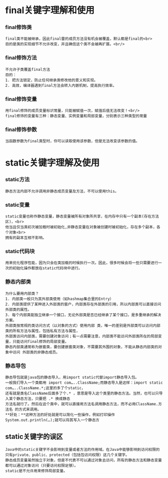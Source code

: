 # final关键字理解和使用
### final修饰类
    final类不能被继承，因此final雷的成员方法没有机会被覆盖，默认都是final的<br>
    目的是类的实现细节不允许改变，并且确信这个类不会被再扩展。<br/>
### final修饰方法
    不允许子类覆盖final方法
    目的：
    1. 把方法锁定，防止任何继承类修改他的意义和实现。
    2. 高效，编译器遇到final方法会转入内嵌机制，提高执行效率。
### final修饰变量
    用final修饰的成员变量标识常量，只能被赋值一次，赋值后值无法改变！<br/>
    final修饰的变量有三种：静态变量、实例变量和局部变量，分别表示三种类型的常量
### final修饰参数
    当函数参数为final类型时，你可以读取使用该参数，但是无法改变该参数的值。
# static关键字理解及使用
### static方法
    静态方法内部不允许调用非静态成员变量及方法，不可以使用this。
### static变量
    static变量也称作静态变量，静态变量被所有对象所共享，在内存中只有一个副本(存在方法区)，<br>
    他当且仅当类初次被加载时被初始化,非静态变量在对象被创建时被初始化，存在多个副本，各个对象<br>
    拥有的副本互相不影响。
### static代码块
    用来优化程序性能，因为只会在类加载的时候执行一次。因此，很多时候会将一些只需要进行一次的初始化操作都放在static代码块中进行。
### 静态内部类
    为什么要用内部类？
    1. 内部类一般只为其外部类使用（如hashmap集合里的Entry）
    2. 内部类提供了某种进入外部类的窗户，内部类存在外部类的引用，所以内部类可以直接访问外部类的属性。
    3. 每个内部类能独立继承一个接口，无论外部类是否已经继承了某个接口，是多重继承的解决方案。
    外部类按常规的类访问方式（以对象的方式）使用内部 类，唯一的差别是外部类可以访问内部类的所有方法与属性，包括私有方法与属性，
    外部类访问内部类，需要创建对象访问；有一点需要注意，内部类不能访问外部类所在的局部变量，只能访问final修饰的局部变量。
    静态内部类通常称为嵌套类，要创建嵌套类对象，不需要其外围的对象，不能从静态内部类的对象中访问 外部类的非静态成员。
### 静态导包
    静态导包就是java包的静态导入，用import static代替import静态导入包。
    一般我们导入一个类都用 import com…..ClassName;而静态导入是这样：import static com…..ClassName.*;这里的多了个static，
    还有就是类名ClassName后面多了个.* ，意思是导入这个类里的静态方法。当然，也可以只导入某个静态方法，只要把 .* 换成静态
    方法名就行了。然后在这个类中，就可以直接用方法名调用静态方法，而不必用ClassName.方法名 的方式来调用。
    **好处：**这种方法的好处就是可以简化一些操作，例如打印操作System.out.println(…);就可以将其写入一个静态方
## static关键字的误区
    Java中的static关键字不会影响到变量或者方法的作用域。在Java中能够影响到访问权限的只有private、public、protected（包括包访问权限）这几个关键字。
    静态成员变量虽然独立于对象，但是不代表不可以通过对象去访问，所有的静态方法和静态变量都可以通过对象访问（只要访问权限足够）。
    static是不允许用来修饰局部变量。     